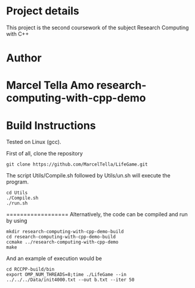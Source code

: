# Project details
This project is the second coursework of the subject Research Computing with C++

# Author
Marcel Tella Amo
research-computing-with-cpp-demo
================================

Build Instructions
==================

Tested on Linux (gcc).

First of all, clone the repository
```
git clone https://github.com/MarcelTella/LifeGame.git
```

The script Utils/Compile.sh followed by Utils/un.sh will execute the program.
```
cd Utils
./Compile.sh
./run.sh
```
==================
Alternatively, the code can be compiled and run by using
```
mkdir research-computing-with-cpp-demo-build
cd research-computing-with-cpp-demo-build
ccmake ../research-computing-with-cpp-demo
make

```
And an example of execution would be
```
cd RCCPP-build/bin
export OMP_NUM_THREADS=8;time ./LifeGame --in ../../../Data/init4000.txt --out b.txt --iter 50
```
